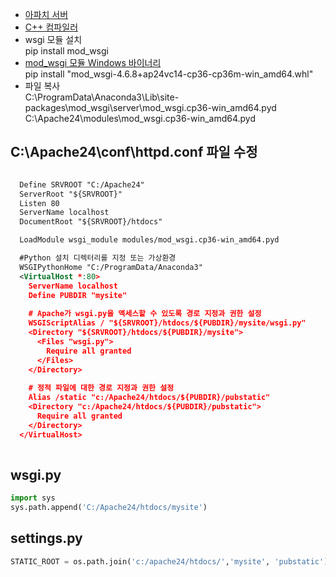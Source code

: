 * [아파치 서버](https://www.apachelounge.com/download/)
* [C++ 컴파일러](https://visualstudio.microsoft.com/ko/downloads/ )
* wsgi 모듈 설치  
  pip install mod_wsgi
* [mod_wsgi 모듈 Windows 바이너리](https://www.lfd.uci.edu/~gohlke/pythonlibs/#mod_wsgi)  
  pip install "mod_wsgi-4.6.8+ap24vc14-cp36-cp36m-win_amd64.whl"
* 파일 복사  
  C:\ProgramData\Anaconda3\Lib\site-packages\mod_wsgi\server\mod_wsgi.cp36-win_amd64.pyd  
  C:\Apache24\modules\mod_wsgi.cp36-win_amd64.pyd  


C:\Apache24\conf\httpd.conf 파일 수정
---
```xml

  Define SRVROOT "C:/Apache24"
  ServerRoot "${SRVROOT}"
  Listen 80
  ServerName localhost
  DocumentRoot "${SRVROOT}/htdocs"

  LoadModule wsgi_module modules/mod_wsgi.cp36-win_amd64.pyd

  #Python 설치 디렉터리를 지정 또는 가상환경
  WSGIPythonHome "C:/ProgramData/Anaconda3"
  <VirtualHost *:80>
    ServerName localhost
    Define PUBDIR "mysite"
    
    # Apache가 wsgi.py을 액세스할 수 있도록 경로 지정과 권한 설정
    WSGIScriptAlias / "${SRVROOT}/htdocs/${PUBDIR}/mysite/wsgi.py"
    <Directory "${SRVROOT}/htdocs/${PUBDIR}/mysite">
      <Files "wsgi.py">
        Require all granted
      </Files>
    </Directory>
    
    # 정적 파일에 대한 경로 지정과 권한 설정
    Alias /static "c:/Apache24/htdocs/${PUBDIR}/pubstatic"
    <Directory "c:/Apache24/htdocs/${PUBDIR}/pubstatic">
      Require all granted
    </Directory>
  </VirtualHost>
  
```
wsgi.py
---
```python
import sys
sys.path.append('C:/Apache24/htdocs/mysite')
```

settings.py
---
```python
STATIC_ROOT = os.path.join('c:/apache24/htdocs/','mysite', 'pubstatic')

```
